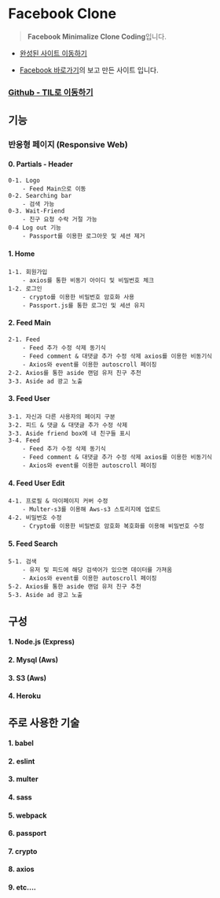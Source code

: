 # Facebook Clone

> **Facebook Minimalize Clone Coding**입니다.

- [완성된 사이트 이동하기](https://facebook-clone-web.herokuapp.com/)

- [Facebook 바로가기](https://www.facebook.com)의 보고 만든 사이트 입니다.

### [Github - TIL로 이동하기](https://github.com/engus93/TIL)

## 기능

### 반응형 페이지 (Responsive Web)

#### 0. Partials - Header

    0-1. Logo
        - Feed Main으로 이동
    0-2. Searching bar
        - 검색 가능
    0-3. Wait-Friend
        - 친구 요청 수락 거절 가능
    0-4 Log out 기능
        - Passport를 이용한 로그아웃 및 세션 제거

#### 1. Home

    1-1. 회원가입
        - axios를 통한 비동기 아이디 및 비밀번호 체크
    1-2. 로그인
        - crypto를 이용한 비밀번호 암호화 사용
        - Passport.js를 통한 로그인 및 세션 유지

#### 2. Feed Main

    2-1. Feed
        - Feed 추가 수정 삭제 동기식
        - Feed comment & 대댓글 추가 수정 삭제 axios를 이용한 비동기식
        - Axios와 event를 이용한 autoscroll 페이징
    2-2. Axios를 통한 aside 랜덤 유저 친구 추천
    3-3. Aside ad 광고 노출

#### 3. Feed User

    3-1. 자신과 다른 사용자의 페이지 구분
    3-2. 피드 & 댓글 & 대댓글 추가 수정 삭제
    3-3. Aside friend box에 내 친구들 표시
    3-4. Feed
        - Feed 추가 수정 삭제 동기식
        - Feed comment & 대댓글 추가 수정 삭제 axios를 이용한 비동기식
        - Axios와 event를 이용한 autoscroll 페이징

#### 4. Feed User Edit

    4-1. 프로필 & 마이페이지 커버 수정
        - Multer-s3를 이용해 Aws-s3 스토리지에 업로드
    4-2. 비밀번호 수정
        - Crypto를 이용한 비밀번호 암호화 복호화를 이용해 비밀번호 수정

#### 5. Feed Search

    5-1. 검색
        - 유저 및 피드에 해당 검색어가 있으면 데이터를 가져옴
        - Axios와 event를 이용한 autoscroll 페이징
    5-2. Axios를 통한 aside 랜덤 유저 친구 추천
    5-3. Aside ad 광고 노출

## 구성

#### 1. Node.js (Express)

#### 2. Mysql (Aws)

#### 3. S3 (Aws)

#### 4. Heroku

## 주로 사용한 기술

#### 1. babel

#### 2. eslint

#### 3. multer

#### 4. sass

#### 5. webpack

#### 6. passport

#### 7. crypto

#### 8. axios

#### 9. etc....
